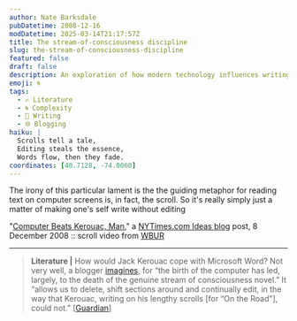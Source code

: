 ```yaml
---
author: Nate Barksdale
pubDatetime: 2008-12-16
modDatetime: 2025-03-14T21:17:57Z
title: The stream-of-consciousness discipline
slug: the-stream-of-consciousness-discipline
featured: false
draft: false
description: An exploration of how modern technology influences writing, contrasting the unfiltered flow of Kerouac's prose with the editing capabilities of contemporary word processors.
emoji: 🌀
tags:
  - ✍️ Literature
  - 🌀 Complexity
  - 📝 Writing
  - 🌐 Blogging
haiku: |
  Scrolls tell a tale,  
  Editing steals the essence,  
  Words flow, then they fade.
coordinates: [40.7128, -74.0060]
---
```


The irony of this particular lament is the the guiding metaphor for reading text on computer screens is, in fact, the scroll. So it's really simply just a matter of making one's self write without editing

"[Computer Beats Kerouac, Man](http://ideas.blogs.nytimes.com/2008/12/08/computer-beats-kerouac-man/)," a [NYTimes.com Ideas blog](http://ideas.blogs.nytimes.com/2008/12/08/computer-beats-kerouac-man/) post, 8 December 2008 :: scroll video from [WBUR](http://www.youtube.com/watch?v=WmyS1EEVFbs)

---

> **Literature |** How would Jack Kerouac cope with Microsoft Word? Not very well, a blogger [imagines](http://www.guardian.co.uk/books/booksblog/2008/dec/02/jack-kerouac-on-the-road-manuscript), for “the birth of the computer has led, largely, to the death of the genuine stream of consciousness novel.” It “allows us to delete, shift sections around and continually edit, in the way that Kerouac, writing on his lengthy scrolls [for “On the Road"], could not.” [[Guardian](http://www.guardian.co.uk/books/booksblog/2008/dec/02/jack-kerouac-on-the-road-manuscript)]
